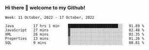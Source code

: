 ### Hi there 👋 welcome to my Github! 

<!--START_SECTION:waka-->
```text
Week: 11 October, 2022 - 17 October, 2022

Java         17 hrs 1 min    ███████████████████████░░   91.89 % 
JavaScript   27 mins         ▓░░░░░░░░░░░░░░░░░░░░░░░░   02.48 % 
XML          26 mins         ▓░░░░░░░░░░░░░░░░░░░░░░░░   02.35 % 
Properties   13 mins         ▒░░░░░░░░░░░░░░░░░░░░░░░░   01.26 % 
SQL          9 mins          ▒░░░░░░░░░░░░░░░░░░░░░░░░   00.81 % 
```
<!--END_SECTION:waka-->
